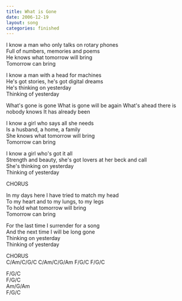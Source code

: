 ```yaml
---
title: What is Gone
date: 2006-12-19
layout: song
categories: finished
---
```

I know a man who only talks on rotary phones  
Full of numbers, memories and poems  
He knows what tomorrow will bring  
Tomorrow can bring

I know a man with a head for machines  
He's got stories, he's got digital dreams  
He's thinking on yesterday  
Thinking of yesterday

<div class="chorus">What's gone is gone  
What is gone will be again  
What's ahead there is nobody knows  
It has already been</div>

I know a girl who says all she needs  
Is a husband, a home, a family  
She knows what tomorrow will bring  
Tomorrow can bring

I know a girl who's got it all  
Strength and beauty, she's got lovers at her beck and call  
She's thinking on yesterday  
Thinking of yesterday

<div class="chorus">CHORUS</div>

In my days here I have tried to match my head  
To my heart and to my lungs, to my legs  
To hold what tomorrow will bring  
Tomorrow can bring

For the last time I surrender for a song  
And the next time I will be long gone  
Thinking on yesterday  
Thinking of yesterday

<div class="chorus">CHORUS</div>

<div class="chorus">
C/Am/C/G/C  
C/Am/C/G/Am  
F/G/C  
F/G/C  

F/G/C  
F/G/C  
Am/G/Am  
F/G/C</div>
